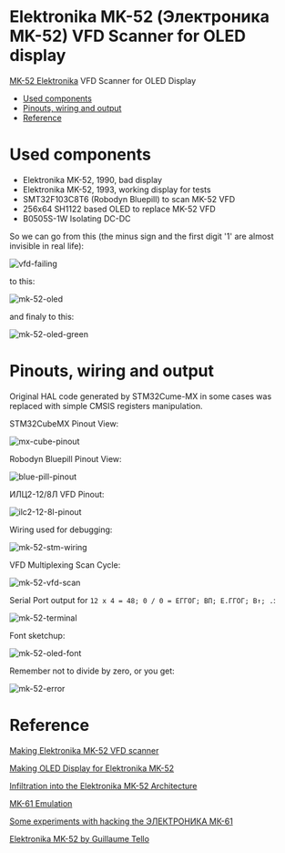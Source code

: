 <!-- omit in toc -->
# Elektronika MK-52 (Электроника MK-52) VFD Scanner for OLED display
[MK-52 Elektronika](https://en.wikipedia.org/wiki/Elektronika_MK-52) VFD Scanner for OLED Display

- [Used components](#used-components)
- [Pinouts, wiring and output](#pinouts-wiring-and-output)
- [Reference](#reference)

# Used components

* Elektronika MK-52, 1990, bad display
* Elektronika MK-52, 1993, working display for tests
* SMT32F103C8T6 (Robodyn Bluepill) to scan MK-52 VFD
* 256x64 SH1122 based OLED to replace MK-52 VFD
* B0505S-1W Isolating DC-DC

So we can go from this (the minus sign and the first digit '1' are almost invisible in real life):

![vfd-failing](./img/mk-52-vfd-failing.png)

to this:

![mk-52-oled](./img/mk-52-oled.png)

and finaly to this:

![mk-52-oled-green](./img/mk-52-oled-green.png)

# Pinouts, wiring and output

Original HAL code generated by STM32Cume-MX in some cases was replaced with simple CMSIS registers manipulation.

STM32CubeMX Pinout View:

![mx-cube-pinout](./img/pinout.png)

Robodyn Bluepill Pinout View:

![blue-pill-pinout](./img/mk-52-stm32-robodyn.svg)

ИЛЦ2-12/8Л VFD Pinout:

![ilc2-12-8l-pinout](./img/mk-52-ilc2-12-8l.svg)

Wiring used for debugging:

![mk-52-stm-wiring](./img/mk-52-wiring.svg)

VFD Multiplexing Scan Cycle:

![mk-52-vfd-scan](./img/display-cycle.svg)

Serial Port output for ``12 x 4 = 48; 0 / 0 = ЕГГОГ; BП; Е.ГГОГ; B↑; .``:

![mk-52-terminal](./img/capture.png)

Font sketchup:

![mk-52-oled-font](./img/font.svg)

Remember not to divide by zero, or you get:

![mk-52-error](./img/error.png)

# Reference

[Making Elektronika MK-52 VFD scanner](http://achilikin.blogspot.com/2021/05/making-elektronika-mk-52-vfd-scanner.html)

[Making OLED Display for Elektronika MK-52](http://achilikin.blogspot.com/2021/06/making-oled-display-for-elektronika-mk.html)

[Infiltration into the Elektronika MK-52 Architecture](https://habr.com/ru/post/467501/)

[MK-61 Emulation](https://pmk.arbinada.com/mk61emuweb.html#_%D0%9C%D0%9A-61)

[Some experiments with hacking the ЭЛЕКТРОНИКА МК-61](http://www.alfredklomp.com/technology/mk-61/)

[Elektronika MK-52 by Guillaume Tello](https://gtello.pagesperso-orange.fr/elektronika_e.htm)


